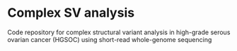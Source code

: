 # Complex SV analysis
Code repository for complex structural variant  analysis in high-grade serous ovarian cancer (HGSOC) using short-read whole-genome sequencing
